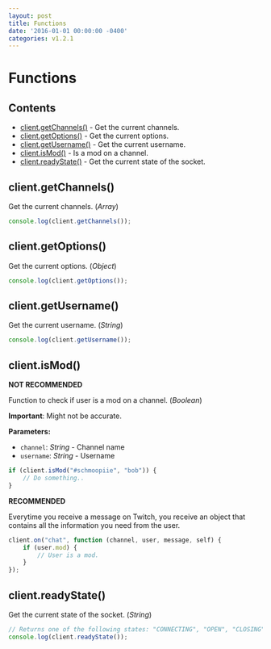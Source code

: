 ```yaml
---
layout: post
title: Functions
date: '2016-01-01 00:00:00 -0400'
categories: v1.2.1
---
```


# Functions

## Contents

* [client.getChannels\(\)](2016-01-01-functions.md#clientgetchannels) - Get the current channels.
* [client.getOptions\(\)](2016-01-01-functions.md#clientgetoptions) - Get the current options.
* [client.getUsername\(\)](2016-01-01-functions.md#clientgetusername) - Get the current username.
* [client.isMod\(\)](2016-01-01-functions.md#clientismod) - Is a mod on a channel.
* [client.readyState\(\)](2016-01-01-functions.md#clientreadystate) - Get the current state of the socket.

## client.getChannels\(\)

Get the current channels. \(_Array_\)

```javascript
console.log(client.getChannels());
```

## client.getOptions\(\)

Get the current options. \(_Object_\)

```javascript
console.log(client.getOptions());
```

## client.getUsername\(\)

Get the current username. \(_String_\)

```javascript
console.log(client.getUsername());
```

## client.isMod\(\)

**NOT RECOMMENDED**

Function to check if user is a mod on a channel. \(_Boolean_\)

**Important**: Might not be accurate.

**Parameters:**

* `channel`: _String_ - Channel name
* `username`: _String_ - Username

```javascript
if (client.isMod("#schmoopiie", "bob")) {
    // Do something..
}
```

**RECOMMENDED**

Everytime you receive a message on Twitch, you receive an object that contains all the information you need from the user.

```javascript
client.on("chat", function (channel, user, message, self) {
    if (user.mod) {
        // User is a mod.
    }
});
```

## client.readyState\(\)

Get the current state of the socket. \(_String_\)

```javascript
// Returns one of the following states: "CONNECTING", "OPEN", "CLOSING" or "CLOSED".
console.log(client.readyState());
```

